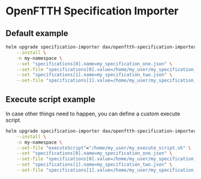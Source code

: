 # OpenFTTH Specification Importer

## Default example

```sh
helm upgrade specification-importer dax/openftth-specification-importer \
    --install \
    -n my-namespace \
    --set "specifications[0].name=my_specification_one.json" \
    --set-file "specifications[0].value=/home/my_user/my_specification_one.json" \
    --set "specifications[1].name=my_specification_two.json" \
    --set-file "specifications[1].value=/home/my_user/my_specification_two.json"
```

## Execute script example

In case other things need to happen, you can define a custom execute script.

```sh
helm upgrade specification-importer dax/openftth-specification-importer \
    --install \
    -n my-namespace \
    --set-file "executeScript"="/home/my_user/my_execute_script.sh" \
    --set "specifications[0].name=my_specification_one.json" \
    --set-file "specifications[0].value=/home/my_user/my_specification_one.json" \
    --set "specifications[1].name=my_specification_two.json" \
    --set-file "specifications[1].value=/home/my_user/my_specification_two.json"
```
